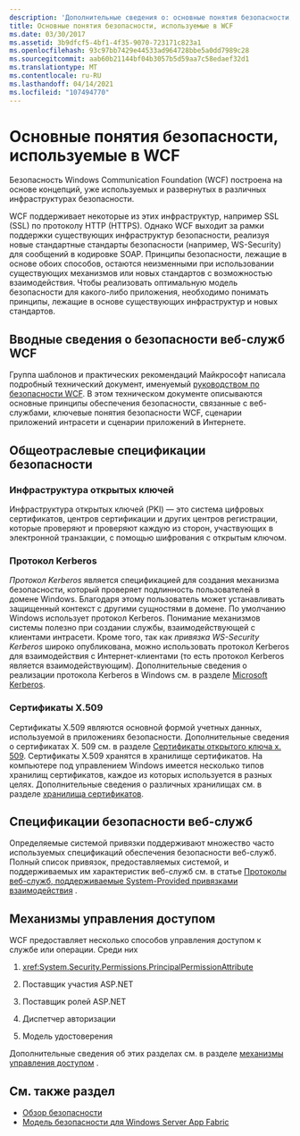 ```yaml
---
description: 'Дополнительные сведения о: основные понятия безопасности, используемые в WCF'
title: Основные понятия безопасности, используемые в WCF
ms.date: 03/30/2017
ms.assetid: 3b9dfcf5-4bf1-4f35-9070-723171c823a1
ms.openlocfilehash: 93c97bb7429e44533ad964728bbe5a0dd7989c28
ms.sourcegitcommit: aab60b21144bf04b3057b5d59aa7c58edaef32d1
ms.translationtype: MT
ms.contentlocale: ru-RU
ms.lasthandoff: 04/14/2021
ms.locfileid: "107494770"
---
```

# <a name="security-concepts-used-in-wcf"></a>Основные понятия безопасности, используемые в WCF

Безопасность Windows Communication Foundation (WCF) построена на основе концепций, уже используемых и развернутых в различных инфраструктурах безопасности.  
  
 WCF поддерживает некоторые из этих инфраструктур, например SSL (SSL) по протоколу HTTP (HTTPS). Однако WCF выходит за рамки поддержки существующих инфраструктур безопасности, реализуя новые стандартные стандарты безопасности (например, WS-Security) для сообщений в кодировке SOAP. Принципы безопасности, лежащие в основе обоих способов, остаются неизменными при использовании существующих механизмов или новых стандартов с возможностью взаимодействия. Чтобы реализовать оптимальную модель безопасности для какого-либо приложения, необходимо понимать принципы, лежащие в основе существующих инфраструктур и новых стандартов.  
  
## <a name="introduction-to-security-for-wcf-web-services"></a>Вводные сведения о безопасности веб-служб WCF  

Группа шаблонов и практических рекомендаций Майкрософт написала подробный технический документ, именуемый [руководством по безопасности WCF](https://archive.codeplex.com/?p=wcfsecurityguide). В этом техническом документе описываются основные принципы обеспечения безопасности, связанные с веб-службами, ключевые понятия безопасности WCF, сценарии приложений интрасети и сценарии приложений в Интернете.  
  
## <a name="industry-wide-security-specifications"></a>Общеотраслевые спецификации безопасности  
  
### <a name="public-key-infrastructure"></a>Инфраструктура открытых ключей  

Инфраструктура открытых ключей (PKI) — это система цифровых сертификатов, центров сертификации и других центров регистрации, которые проверяют и проверяют каждую из сторон, участвующих в электронной транзакции, с помощью шифрования с открытым ключом.
  
### <a name="kerberos-protocol"></a>Протокол Kerberos  

 *Протокол Kerberos* является спецификацией для создания механизма безопасности, который проверяет подлинность пользователей в домене Windows. Благодаря этому пользователь может устанавливать защищенный контекст с другими сущностями в домене. По умолчанию Windows использует протокол Kerberos. Понимание механизмов системы полезно при создании службы, взаимодействующей с клиентами интрасети. Кроме того, так как *привязка WS-Security Kerberos* широко опубликована, можно использовать протокол Kerberos для взаимодействия с Интернет-клиентами (то есть протокол Kerberos является взаимодействующим). Дополнительные сведения о реализации протокола Kerberos в Windows см. в разделе  [Microsoft Kerberos](/windows/win32/secauthn/microsoft-kerberos).  
  
### <a name="x509-certificates"></a>Сертификаты X.509  

 Сертификаты X.509 являются основной формой учетных данных, используемой в приложениях безопасности. Дополнительные сведения о сертификатах X. 509 см. в разделе [Сертификаты открытого ключа x. 509](/windows/win32/seccertenroll/about-x-509-public-key-certificates). Сертификаты X.509 хранятся в хранилище сертификатов. На компьютере под управлением Windows имеется несколько типов хранилищ сертификатов, каждое из которых используется в разных целях. Дополнительные сведения о различных хранилищах см. в разделе [хранилища сертификатов](/previous-versions/windows/it-pro/windows-server-2003/cc757138(v=ws.10)).  
  
## <a name="web-services-security-specifications"></a>Спецификации безопасности веб-служб  

 Определяемые системой привязки поддерживают множество часто используемых спецификаций обеспечения безопасности веб-служб. Полный список привязок, предоставляемых системой, и поддерживаемых им характеристик веб-служб см. в статье [Протоколы веб-служб, поддерживаемые System-Provided привязками взаимодействия](web-services-protocols-supported-by-system-provided-interoperability-bindings.md) .  
  
## <a name="access-control-mechanisms"></a>Механизмы управления доступом  

 WCF предоставляет несколько способов управления доступом к службе или операции. Среди них  
  
1. <xref:System.Security.Permissions.PrincipalPermissionAttribute>  
  
2. Поставщик участия ASP.NET  
  
3. Поставщик ролей ASP.NET  
  
4. Диспетчер авторизации  
  
5. Модель удостоверения  
  
 Дополнительные сведения об этих разделах см. в разделе [механизмы управления доступом](access-control-mechanisms.md) .  
  
## <a name="see-also"></a>См. также раздел

- [Обзор безопасности](security-overview.md)
- [Модель безопасности для Windows Server App Fabric](/previous-versions/appfabric/ee677202(v=azure.10))
